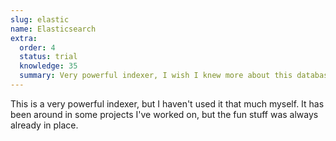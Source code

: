 ```yaml
---
slug: elastic
name: Elasticsearch
extra:
  order: 4
  status: trial
  knowledge: 35
  summary: Very powerful indexer, I wish I knew more about this database :)
---
```


This is a very powerful indexer, but I haven't used it that much myself. It has been around in some projects I've worked on, but the fun stuff was always already in place.